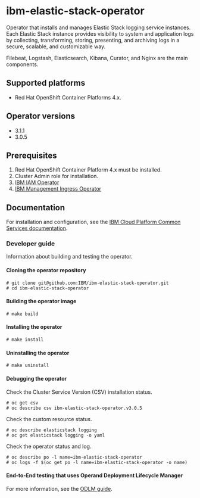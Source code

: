 
# ibm-elastic-stack-operator

Operator that installs and manages Elastic Stack logging service instances. 
Each Elastic Stack instance provides visibility to system and application
logs by collecting, transforming, storing, presenting, and archiving logs in a
secure, scalable, and customizable way. 

Filebeat, Logstash, Elasticsearch, Kibana, Curator, and Nginx are the main components.

## Supported platforms

- Red Hat OpenShift Container Platforms 4.x.

## Operator versions

- 3.1.1
- 3.0.5

## Prerequisites

1. Red Hat OpenShift Container Platform 4.x must be installed.
1. Cluster Admin role for installation.
1. [IBM IAM Operator](https://github.com/IBM/ibm-iam-operator)
1. [IBM Management Ingress Operator](https://github.com/IBM/ibm-management-ingress-operator)

## Documentation

For installation and configuration, see the [IBM Cloud Platform Common Services documentation](http://ibm.biz/cpcsdocs).

### Developer guide

Information about building and testing the operator.

#### Cloning the operator repository
```
# git clone git@github.com:IBM/ibm-elastic-stack-operator.git
# cd ibm-elastic-stack-operator
```

#### Building the operator image
```
# make build
```

#### Installing the operator 
```
# make install
```

#### Uninstalling the operator
```
# make uninstall
```

#### Debugging the operator

Check the Cluster Service Version (CSV) installation status.
```
# oc get csv
# oc describe csv ibm-elastic-stack-operator.v3.0.5
```

Check the custom resource status.
```
# oc describe elasticstack logging
# oc get elasticstack logging -o yaml
```

Check the operator status and log.
```
# oc describe po -l name=ibm-elastic-stack-operator
# oc logs -f $(oc get po -l name=ibm-elastic-stack-operator -o name)
```

#### End-to-End testing that uses Operand Deployment Lifecycle Manager

For more information, see the [ODLM guide](https://github.com/IBM/operand-deployment-lifecycle-manager/blob/master/docs/install/common-service-integration.md#end-to-end-test).
